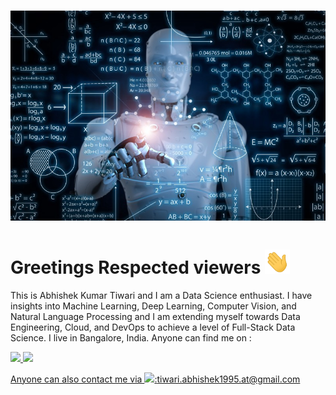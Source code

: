 # ![alt text](https://github.com/abhitiwari22/abhitiwari22/blob/main/1_S6Nula7pjNALvSrdKRvQLA.jpeg)
# Greetings  Respected viewers <img src="https://github.com/AsadAzam/AsadAzam/blob/master/wave.gif" alt="drawing" width="40"/>
This is Abhishek Kumar Tiwari  and I am a Data Science enthusiast. I have insights into Machine Learning, Deep Learning, Computer Vision, and Natural Language Processing and I am extending myself towards Data Engineering, Cloud, and DevOps to achieve a level of Full-Stack Data Science. I live in Bangalore, India. Anyone can find me on : 

 <a href="https://www.linkedin.com/in/abhishek-tiwari-3b17ab165"/>
<img src="https://img.icons8.com/external-tal-revivo-shadow-tal-revivo/24/000000/external-linkedin-in-logo-used-for-professional-networking-logo-shadow-tal-revivo.png"/>
<a href= "https://www.facebook.com/abhishekjaguar.tiwari/">
<img src="https://img.icons8.com/material-rounded/24/000000/facebook.png"/>
  
 Anyone can also contact me via 
 <img src="https://img.icons8.com/external-tal-revivo-color-tal-revivo/24/000000/external-gmail-is-a-free-email-service-developed-by-google-logo-color-tal-revivo.png"/>:tiwari.abhishek1995.at@gmail.com
